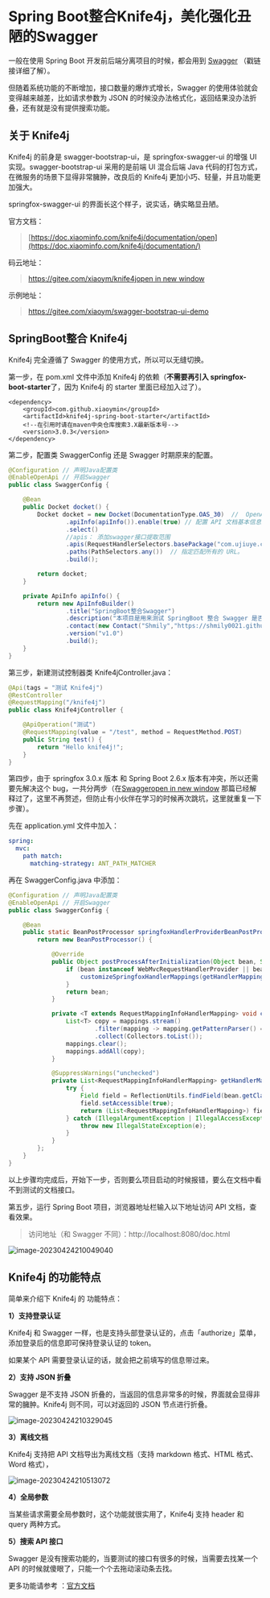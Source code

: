 # Spring Boot整合Knife4j，美化强化丑陋的Swagger

一般在使用 Spring Boot 开发前后端分离项目的时候，都会用到 <a href="https://shmily0021.github.io/#/docs/home-page/spring/SpringBoot%E6%95%B4%E5%90%88Swagger">Swagger</a> （戳链接详细了解）。

但随着系统功能的不断增加，接口数量的爆炸式增长，Swagger 的使用体验就会变得越来越差，比如请求参数为 JSON 的时候没办法格式化，返回结果没办法折叠，还有就是没有提供搜索功能。

## 关于 Knife4j

Knife4j 的前身是 swagger-bootstrap-ui，是 springfox-swagger-ui 的增强 UI 实现。swagger-bootstrap-ui 采用的是前端 UI 混合后端 Java 代码的打包方式，在微服务的场景下显得非常臃肿，改良后的 Knife4j 更加小巧、轻量，并且功能更加强大。

springfox-swagger-ui 的界面长这个样子，说实话，确实略显丑陋。

官方文档：

> [https://doc.xiaominfo.com/knife4j/documentation/open](https://doc.xiaominfo.com/knife4j/documentation/)

码云地址：

> [https://gitee.com/xiaoym/knife4jopen in new window](https://gitee.com/xiaoym/knife4j)

示例地址：

> https://gitee.com/xiaoym/swagger-bootstrap-ui-demo

## SpringBoot整合 Knife4j

Knife4j 完全遵循了 Swagger 的使用方式，所以可以无缝切换。

第一步，在 pom.xml 文件中添加 Knife4j 的依赖（**不需要再引入 springfox-boot-starter**了，因为 Knife4j 的 starter 里面已经加入过了）。

```text
<dependency>
    <groupId>com.github.xiaoymin</groupId>
    <artifactId>knife4j-spring-boot-starter</artifactId>
    <!--在引用时请在maven中央仓库搜索3.X最新版本号-->
    <version>3.0.3</version>
</dependency>
```

第二步，配置类 SwaggerConfig 还是 Swagger 时期原来的配置。

```java
@Configuration // 声明Java配置类
@EnableOpenApi // 开启Swagger
public class SwaggerConfig {

    @Bean
    public Docket docket() {
        Docket docket = new Docket(DocumentationType.OAS_30)  //  OpenAPI 说明书
                .apiInfo(apiInfo()).enable(true) // 配置 API 文档基本信息，标题、描述、作者、版本等。
                .select()
                //apis： 添加swagger接口提取范围
                .apis(RequestHandlerSelectors.basePackage("com.ujiuye.controller")) // 指定 API 的接口范围为 controller 控制器。
                .paths(PathSelectors.any())  // 指定匹配所有的 URL。
                .build();

        return docket;
    }

    private ApiInfo apiInfo() {
        return new ApiInfoBuilder()
                .title("SpringBoot整合Swagger")
                .description("本项目是用来测试 SpringBoot 整合 Swagger 是否成功")
                .contact(new Contact("Shmily","https://shmily0021.github.io","shmily0021@yeah.net"))
                .version("v1.0")
                .build();
    }
}
```

第三步，新建测试控制器类 Knife4jController.java：

```java
@Api(tags = "测试 Knife4j")
@RestController
@RequestMapping("/knife4j")
public class Knife4jController {

    @ApiOperation("测试")
    @RequestMapping(value = "/test", method = RequestMethod.POST)
    public String test() {
        return "Hello knife4j!";
    }
}
```

第四步，由于 springfox 3.0.x 版本 和 Spring Boot 2.6.x 版本有冲突，所以还需要先解决这个 bug，一共分两步（在[Swaggeropen in new window](https://tobebetterjavaer.com/springboot/swagger.html) 那篇已经解释过了，这里不再赘述，但防止有小伙伴在学习的时候再次跳坑，这里就重复一下步骤）。

先在 application.yml 文件中加入：

```yaml
spring:
  mvc:
    path match:
      matching-strategy: ANT_PATH_MATCHER
```

再在 SwaggerConfig.java 中添加：

```java
@Configuration // 声明Java配置类
@EnableOpenApi // 开启Swagger
public class SwaggerConfig {

    @Bean
    public static BeanPostProcessor springfoxHandlerProviderBeanPostProcessor() {
        return new BeanPostProcessor() {

            @Override
            public Object postProcessAfterInitialization(Object bean, String beanName) throws BeansException {
                if (bean instanceof WebMvcRequestHandlerProvider || bean instanceof WebFluxRequestHandlerProvider) {
                    customizeSpringfoxHandlerMappings(getHandlerMappings(bean));
                }
                return bean;
            }

            private <T extends RequestMappingInfoHandlerMapping> void customizeSpringfoxHandlerMappings(List<T> mappings) {
                List<T> copy = mappings.stream()
                        .filter(mapping -> mapping.getPatternParser() == null)
                        .collect(Collectors.toList());
                mappings.clear();
                mappings.addAll(copy);
            }

            @SuppressWarnings("unchecked")
            private List<RequestMappingInfoHandlerMapping> getHandlerMappings(Object bean) {
                try {
                    Field field = ReflectionUtils.findField(bean.getClass(), "handlerMappings");
                    field.setAccessible(true);
                    return (List<RequestMappingInfoHandlerMapping>) field.get(bean);
                } catch (IllegalArgumentException | IllegalAccessException e) {
                    throw new IllegalStateException(e);
                }
            }
        };
    }
}
```

以上步骤均完成后，开始下一步，否则要么项目启动的时候报错，要么在文档中看不到测试的文档接口。

第五步，运行 Spring Boot 项目，浏览器地址栏输入以下地址访问 API 文档，查看效果。

> 访问地址（和 Swagger 不同）：http://localhost:8080/doc.html

![image-20230424210049040](https://github.com/shmily0021/Blog-note-gitalk/blob/main/img/Swagger/knife4j.png?raw=true)

## Knife4j 的功能特点

简单来介绍下 Knife4j 的 功能特点：

**1）支持登录认证**

Knife4j 和 Swagger 一样，也是支持头部登录认证的，点击「authorize」菜单，添加登录后的信息即可保持登录认证的 token。

如果某个 API 需要登录认证的话，就会把之前填写的信息带过来。

**2）支持 JSON 折叠**

Swagger 是不支持 JSON 折叠的，当返回的信息非常多的时候，界面就会显得非常的臃肿。Knife4j 则不同，可以对返回的 JSON 节点进行折叠。

![image-20230424210329045](https://github.com/shmily0021/Blog-note-gitalk/blob/main/img/Swagger/knife4j02.png?raw=true)

**3）离线文档**

Knife4j 支持把 API 文档导出为离线文档（支持 markdown 格式、HTML 格式、Word 格式），

![image-20230424210513072](https://github.com/shmily0021/Blog-note-gitalk/blob/main/img/Swagger/knife4j03.png?raw=true)

**4）全局参数**

当某些请求需要全局参数时，这个功能就很实用了，Knife4j 支持 header 和 query 两种方式。

**5）搜索 API 接口**

Swagger 是没有搜索功能的，当要测试的接口有很多的时候，当需要去找某一个 API 的时候就傻眼了，只能一个个去拖动滚动条去找。

更多功能请参考 ：<a href="https://doc.xiaominfo.com/docs/quick-start">官方文档</a>